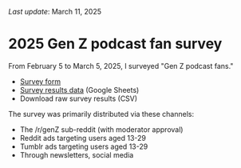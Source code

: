 *Last update*: March 11, 2025

# 2025 Gen Z podcast fan survey

From February 5 to March 5, 2025, I surveyed "Gen Z podcast fans."

- [Survey form](https://forms.reform.app/pF4xrZ/podcast-survey-2025/d9906d)
- [Survey results data](https://docs.google.com/spreadsheets/d/1jl_Y7c_G1UMRcXHwzH5jxgQPIzFcSY8bnLP3Nn8aCQE/edit?usp=sharing) (Google Sheets)
- Download raw survey results (CSV)

The survey was primarily distributed via these channels:

- The /r/genZ sub-reddit (with moderator approval)
- Reddit ads targeting users aged 13-29
- Tumblr ads targeting users aged 13-29
- Through newsletters, social media

